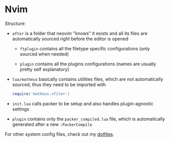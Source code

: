 # Nvim

Structure:

  - `after` is a folder that neovim "knows" it exists and all its files are automatically sourced right before the
    editor is opened

    - `ftplugin` contains all the filetype specific configurations (only sourced when needed)

    - `plugin` contains all the plugins configurations (names are usually pretty self explanatory)

  - `lua/matheus` basically contains utilities files, which are not automatically sourced, thus they need to be imported
    with
      ```lua
      require('matheus.<file>')
      ```

  - `init.lua` calls packer to be setup and also handles plugin-agnostic settings

  - `plugin` contains only the `packer_compiled.lua` file, which is automatically generated after a new `:PackerCompile`

For other system config files, check out my [dotfiles](https://github.com/matheus-ft/.dotfiles).

